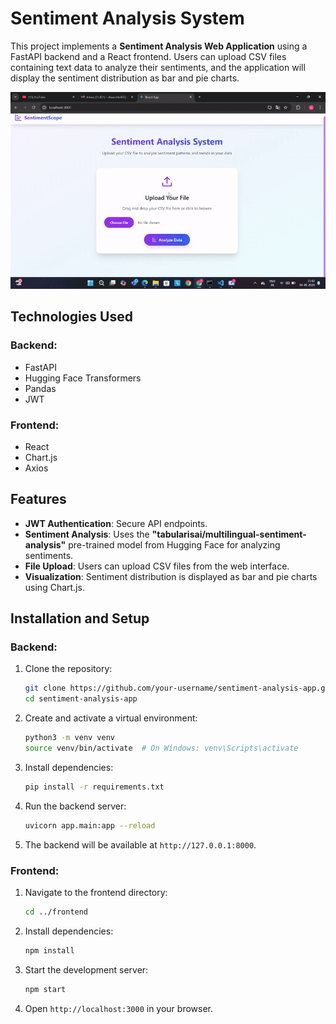 # Sentiment Analysis System

This project implements a **Sentiment Analysis Web Application** using a FastAPI backend and a React frontend. Users can upload CSV files containing text data to analyze their sentiments, and the application will display the sentiment distribution as bar and pie charts.

![Demo](https://github.com/Anshidtp/Sentiment_Analysis/blob/main/sample/sample_video.gif)


## Technologies Used

### Backend:
- FastAPI
- Hugging Face Transformers
- Pandas
- JWT 

### Frontend:
- React
- Chart.js
- Axios

## Features

 - **JWT Authentication**: Secure API endpoints.
 - **Sentiment Analysis**: Uses the **"tabularisai/multilingual-sentiment-analysis"**  pre-trained       model from Hugging Face for 
    analyzing sentiments.
 - **File Upload**: Users can upload CSV files from the web interface.
 - **Visualization**: Sentiment distribution is displayed as bar and pie charts using Chart.js.



## Installation and Setup

### Backend:

1. Clone the repository:
   ```bash
   git clone https://github.com/your-username/sentiment-analysis-app.git
   cd sentiment-analysis-app
   
   ```

2. Create and activate a virtual environment:
   ```bash
   python3 -m venv venv
   source venv/bin/activate  # On Windows: venv\Scripts\activate
   ```

3. Install dependencies:
   ```bash
   pip install -r requirements.txt
   ```

4. Run the backend server:
   ```bash
   uvicorn app.main:app --reload
   ```

5. The backend will be available at `http://127.0.0.1:8000`.

### Frontend:

1. Navigate to the frontend directory:
   ```bash
   cd ../frontend
   ```

2. Install dependencies:
   ```bash
   npm install
   ```

3. Start the development server:
   ```bash
   npm start
   ```

4. Open `http://localhost:3000` in your browser.
